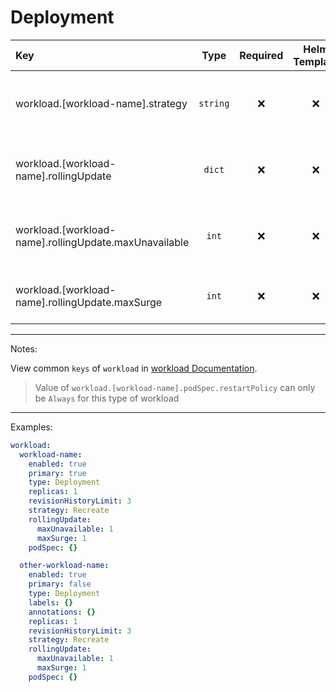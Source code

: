 # Deployment

| Key                                                   |   Type   | Required | Helm Template |  Default   | Description                                                          |
| :---------------------------------------------------- | :------: | :------: | :-----------: | :--------: | :------------------------------------------------------------------- |
| workload.[workload-name].strategy                     | `string` |    ❌    |      ❌       | `Recreate` | Define the strategy of the workload (Recreate, RollingUpdate)        |
| workload.[workload-name].rollingUpdate                |  `dict`  |    ❌    |      ❌       |    `{}`    | Holds the rollingUpdate options, Only when strategy is RollingUpdate |
| workload.[workload-name].rollingUpdate.maxUnavailable |  `int`   |    ❌    |      ❌       |            | Define the maxUnavailable, Only when strategy is RollingUpdate       |
| workload.[workload-name].rollingUpdate.maxSurge       |  `int`   |    ❌    |      ❌       |            | Define the maxSurge, Only when strategy is RollingUpdate             |

---

Notes:

View common `keys` of `workload` in [workload Documentation](workload.md).

> Value of `workload.[workload-name].podSpec.restartPolicy` can only be `Always` for this type of workload

---

Examples:

```yaml
workload:
  workload-name:
    enabled: true
    primary: true
    type: Deployment
    replicas: 1
    revisionHistoryLimit: 3
    strategy: Recreate
    rollingUpdate:
      maxUnavailable: 1
      maxSurge: 1
    podSpec: {}

  other-workload-name:
    enabled: true
    primary: false
    type: Deployment
    labels: {}
    annotations: {}
    replicas: 1
    revisionHistoryLimit: 3
    strategy: Recreate
    rollingUpdate:
      maxUnavailable: 1
      maxSurge: 1
    podSpec: {}
```
